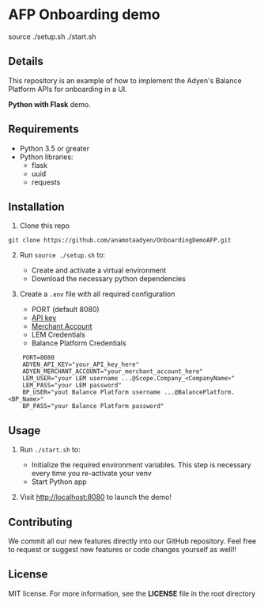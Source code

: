 # AFP Onboarding demo
source ./setup.sh
./start.sh

## Details

This repository is an example of how to implement the Adyen's Balance Platform APIs for onboarding in a UI.

**Python with Flask** demo.

## Requirements

- Python 3.5 or greater
- Python libraries:
  - flask
  - uuid
  - requests

## Installation

1. Clone this repo

```
git clone https://github.com/anamotaadyen/OnboardingDemoAFP.git
```

2. Run `source ./setup.sh` to:
   - Create and activate a virtual environment
   - Download the necessary python dependencies

3. Create a `.env` file with all required configuration

   - PORT (default 8080)
   - [API key](https://docs.adyen.com/user-management/how-to-get-the-api-key)
   - [Merchant Account](https://docs.adyen.com/account/account-structure)
   - LEM Credentials 
   - Balance Platform Credentials


```
    PORT=8080
    ADYEN_API_KEY="your_API_key_here"
    ADYEN_MERCHANT_ACCOUNT="your_merchant_account_here"
    LEM_USER="your LEM username ...@Scope.Company_<CompanyName>"
    LEM_PASS="your LEM password"
    BP_USER="yout Balance Platform username ...@BalancePlatform.<BP_Name>"
    BP_PASS="your Balance Platform password"
```

## Usage
1. Run `./start.sh` to:
   - Initialize the required environment variables. This step is necessary every time you re-activate your venv
   - Start Python app

2. Visit [http://localhost:8080](http://localhost:8080) to launch the demo!

## Contributing

We commit all our new features directly into our GitHub repository. Feel free to request or suggest new features or code changes yourself as well!!

## License

MIT license. For more information, see the **LICENSE** file in the root directory
